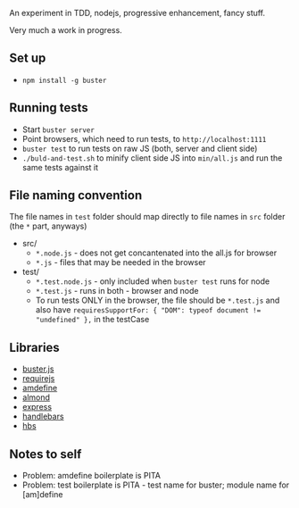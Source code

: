 An experiment in TDD, nodejs, progressive enhancement, fancy stuff.

Very much a work in progress.

## Set up ##
* ```npm install -g buster```

## Running tests ###
* Start ```buster server```
* Point browsers, which need to run tests, to ```http://localhost:1111```
* ```buster test``` to run tests on raw JS (both, server and client side)
* ```./buld-and-test.sh``` to minify client side JS into ```min/all.js``` and run the same tests against it

## File naming convention ##
The file names in ```test``` folder should map directly to file names in ```src``` folder (the ```*``` part, anyways)

* src/
  * ```*.node.js``` - does not get concantenated into the all.js for browser
  * ```*.js``` - files that may be needed in the browser
* test/
  * ```*.test.node.js``` - only included when ```buster test``` runs for node
  * ```*.test.js``` - runs in both - browser and node
  * To run tests ONLY in the browser, the file should be ```*.test.js``` and also have ```requiresSupportFor: { "DOM": typeof document != "undefined" },``` in the testCase

## Libraries ##
* [buster.js](http://busterjs.org/)
* [requirejs](http://requirejs.org/)
* [amdefine](https://github.com/jrburke/amdefine)
* [almond](https://github.com/jrburke/almond)
* [express](https://github.com/visionmedia/express)
* [handlebars](https://github.com/wycats/handlebars.js)
* [hbs](https://github.com/donpark/hbs)

## Notes to self ##
* Problem: amdefine boilerplate is PITA
* Problem: test boilerplate is PITA - test name for buster; module name for [am]define
